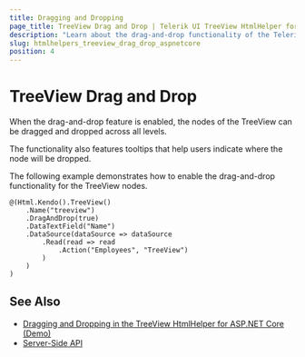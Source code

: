 ```yaml
---
title: Dragging and Dropping
page_title: TreeView Drag and Drop | Telerik UI TreeView HtmlHelper for ASP.NET Core
description: "Learn about the drag-and-drop functionality of the Telerik UI TreeView HtmlHelper for ASP.NET Core (MVC 6 or ASP.NET Core MVC)."
slug: htmlhelpers_treeview_drag_drop_aspnetcore
position: 4
---
```


# TreeView Drag and Drop

When the drag-and-drop feature is enabled, the nodes of the TreeView can be dragged and dropped across all levels.

The functionality also features tooltips that help users indicate where the node will be dropped.

The following example demonstrates how to enable the drag-and-drop functionality for the TreeView nodes.

    @(Html.Kendo().TreeView()
        .Name("treeview")
        .DragAndDrop(true)
        .DataTextField("Name")
        .DataSource(dataSource => dataSource
            .Read(read => read
                .Action("Employees", "TreeView")
            )
        )
    )

## See Also

* [Dragging and Dropping in the TreeView HtmlHelper for ASP.NET Core (Demo)](https://demos.telerik.com/aspnet-core/treeview/dragdrop)
* [Server-Side API](/api/treeview)
